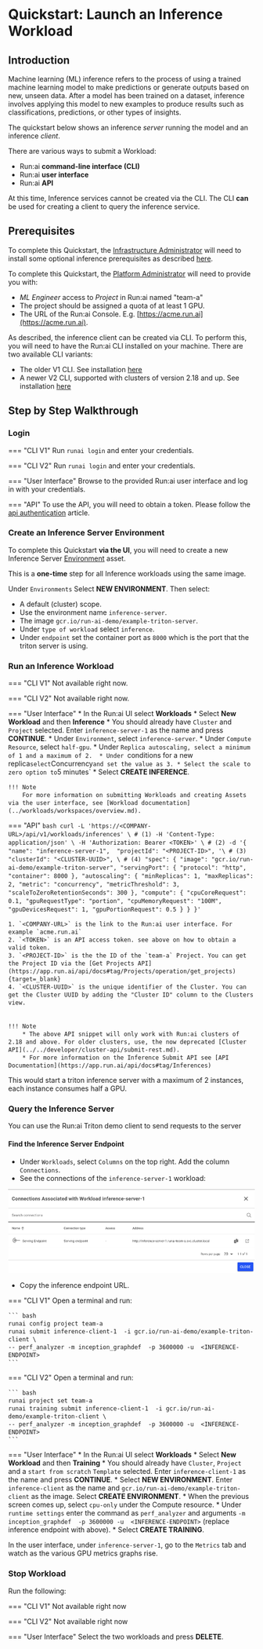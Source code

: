 # Quickstart: Launch an Inference Workload

## Introduction

Machine learning (ML) inference refers to the process of using a trained machine learning model to make predictions or generate outputs based on new, unseen data. After a model has been trained on a dataset, inference involves applying this model to new examples to produce results such as classifications, predictions, or other types of insights.

The quickstart below shows an inference _server_ running the model and an inference _client_.

There are various ways to submit a Workload:

* Run:ai __command-line interface (CLI)__
* Run:ai __user interface__
* Run:ai __API__

At this time, Inference services cannot be created via the CLI. The CLI __can__ be used for creating a client to query the inference service.

## Prerequisites


To complete this Quickstart, the [Infrastructure Administrator](../../admin/overview-administrator.md) will need to install some optional inference prerequisites as described [here](../../admin/runai-setup/cluster-setup/cluster-prerequisites.md#inference).

To complete this Quickstart, the [Platform Administrator](../../platform-admin/overview.md) will need to provide you with:

* _ML Engineer_ access to _Project_ in Run:ai named "team-a"
* The project should be assigned a quota of at least 1 GPU. 
* The URL of the Run:ai Console. E.g. [https://acme.run.ai](https://acme.run.ai).

As described, the inference client can be created via CLI. To perform this, you will need to have the Run:ai CLI installed on your machine. There are two available CLI variants:

* The older V1 CLI. See installation [here](../../admin/researcher-setup/cli-install.md)
* A newer V2 CLI, supported with clusters of version 2.18 and up. See installation [here](../../admin/researcher-setup/new-cli-install.md)

## Step by Step Walkthrough

### Login

=== "CLI V1"
    Run `runai login` and enter your credentials.

=== "CLI V2"
    Run `runai login` and enter your credentials.

=== "User Interface"
    Browse to the provided Run:ai user interface and log in with your credentials.

=== "API"
    To use the API, you will need to obtain a token. Please follow the [api authentication](../../developer/rest-auth.md) article.


### Create an Inference Server Environment

To complete this Quickstart __via the UI__, you will need to create a new Inference Server [Environment](../workloads/assets/environments.md) asset. 

This is a __one-time__ step for all Inference workloads using the same image.

Under `Environments` Select __NEW ENVIRONMENT__. Then select:

* A default (cluster) scope.
* Use the environment name `inference-server`.
* The image `gcr.io/run-ai-demo/example-triton-server`.
* Under `type of workload` select `inference`.
* Under `endpoint` set the container port as `8000` which is the port that the triton server is using. 



### Run an Inference Workload


=== "CLI V1"
    Not available right now.

=== "CLI V2"
    Not available right now.

=== "User Interface"
    * In the Run:ai UI select __Workloads__
    * Select __New Workload__ and then __Inference__
    * You should already have `Cluster` and `Project` selected. Enter `inference-server-1` as the name and press __CONTINUE__.
    * Under `Environment`,  select `inference-server`.
    * Under `Compute Resource`, select `half-gpu`. 
    * Under `Replica autoscaling, select a minimum of 1 and a maximum of 2. 
    * Under `conditions for a new replica` select `Concurrency` and set the value as 3.
    * Select the scale to zero option to `5 minutes`
    * Select __CREATE INFERENCE__.
    
    !!! Note
        For more information on submitting Workloads and creating Assets via the user interface, see [Workload documentation](../workloads/workspaces/overview.md).

=== "API"
    ``` bash
    curl -L 'https://<COMPANY-URL>/api/v1/workloads/inferences' \ # (1)
    -H 'Content-Type: application/json' \
    -H 'Authorization: Bearer <TOKEN>' \ # (2)
    -d '{ 
        "name": "inference-server-1", 
        "projectId": "<PROJECT-ID>", '\ # (3)
        "clusterId": "<CLUSTER-UUID>", \ # (4)
        "spec": {
            "image": "gcr.io/run-ai-demo/example-triton-server",
            "servingPort": {
                "protocol": "http",
                "container": 8000
            },
            "autoscaling": {
                "minReplicas": 1,
                "maxReplicas": 2,
                "metric": "concurrency",
                "metricThreshold": 3,
                "scaleToZeroRetentionSeconds": 300
            },
            "compute": {
                "cpuCoreRequest": 0.1,
                "gpuRequestType": "portion",
                "cpuMemoryRequest": "100M",
                "gpuDevicesRequest": 1,
                "gpuPortionRequest": 0.5
            }
        }
    }'
    ``` 

    1. `<COMPANY-URL>` is the link to the Run:ai user interface. For example `acme.run.ai`
    2. `<TOKEN>` is an API access token. see above on how to obtain a valid token.
    3. `<PROJECT-ID>` is the the ID of the `team-a` Project. You can get the Project ID via the [Get Projects API](https://app.run.ai/api/docs#tag/Projects/operation/get_projects){target=_blank}
    4. `<CLUSTER-UUID>` is the unique identifier of the Cluster. You can get the Cluster UUID by adding the "Cluster ID" column to the Clusters view. 


    !!! Note
        * The above API snippet will only work with Run:ai clusters of 2.18 and above. For older clusters, use, the now deprecated [Cluster API](../../developer/cluster-api/submit-rest.md).
        * For more information on the Inference Submit API see [API Documentation](https://app.run.ai/api/docs#tag/Inferences) 

This would start a triton inference server with a maximum of 2 instances, each instance consumes half a GPU. 


### Query the Inference Server

You can use the Run:ai Triton demo client to send requests to the server

#### Find the Inference Server Endpoint

* Under `Workloads`, select `Columns` on the top right. Add the column `Connections`.
* See the connections of the `inference-server-1` workload: 

![](img/inference-connections.png)

* Copy the inference endpoint URL.

=== "CLI V1"
    Open a terminal and run:

    ``` bash
    runai config project team-a   
    runai submit inference-client-1  -i gcr.io/run-ai-demo/example-triton-client \
    -- perf_analyzer -m inception_graphdef  -p 3600000 -u  <INFERENCE-ENDPOINT>    
    ```


=== "CLI V2"
    Open a terminal and run:

    ``` bash
    runai project set team-a
    runai training submit inference-client-1  -i gcr.io/run-ai-demo/example-triton-client \
    -- perf_analyzer -m inception_graphdef  -p 3600000 -u  <INFERENCE-ENDPOINT>    
    ```

=== "User Interface"
    * In the Run:ai UI select __Workloads__
    * Select __New Workload__ and then __Training__
    * You should already have `Cluster`, `Project` and a `start from scratch` `Template` selected. Enter `inference-client-1` as the name and press __CONTINUE__.
    * Select __NEW ENVIRONMENT__. Enter `inference-client` as the name and `gcr.io/run-ai-demo/example-triton-client` as the image. 
    Select __CREATE ENVIRONMENT__.
    * When the previous screen comes up, select `cpu-only` under the Compute resource.
    * Under `runtime settings` enter the command as `perf_analyzer` and arguments `-m inception_graphdef  -p 3600000 -u  <INFERENCE-ENDPOINT>` (replace inference endpoint with above).
    * Select __CREATE TRAINING__.
  


In the user interface, under `inference-server-1`, go to the `Metrics` tab and watch as the various GPU metrics graphs rise. 




### Stop Workload

Run the following:

=== "CLI V1"
    Not available right now

=== "CLI V2"
    Not available right now

=== "User Interface"
    Select the two workloads and press __DELETE__.


